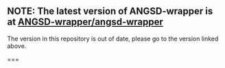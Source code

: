 ## NOTE: The latest version of ANGSD-wrapper is at [ANGSD-wrapper/angsd-wrapper](https://github.com/ANGSD-wrapper/angsd-wrapper)

The version in this repository is out of date, please go to the version linked above.

===
